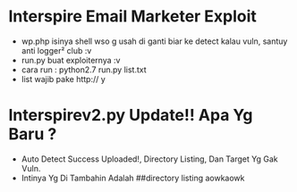 # Interspire Email Marketer Exploit
- wp.php isinya shell wso g usah di ganti biar ke detect kalau vuln, santuy anti logger² club :v
- run.py buat exploiternya :v
- cara run : python2.7 run.py list.txt
- list wajib pake http:// y

# Interspirev2.py Update!! Apa Yg Baru ?
- Auto Detect Success Uploaded!, Directory Listing, Dan Target Yg Gak Vuln.
- Intinya Yg Di Tambahin Adalah ##directory listing aowkaowk
